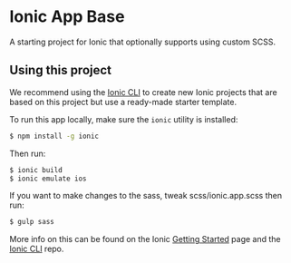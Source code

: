 Ionic App Base
=====================

A starting project for Ionic that optionally supports using custom SCSS.

## Using this project

We recommend using the [Ionic CLI](https://github.com/driftyco/ionic-cli) to create new Ionic projects that are based on this project but use a ready-made starter template.

To run this app locally, make sure the `ionic` utility is installed:

```bash
$ npm install -g ionic
```

Then run:

```bash
$ ionic build
$ ionic emulate ios
```

If you want to make changes to the sass, tweak scss/ionic.app.scss then run:

```bash
$ gulp sass
```

More info on this can be found on the Ionic [Getting Started](http://ionicframework.com/getting-started) page and the [Ionic CLI](https://github.com/driftyco/ionic-cli) repo.

